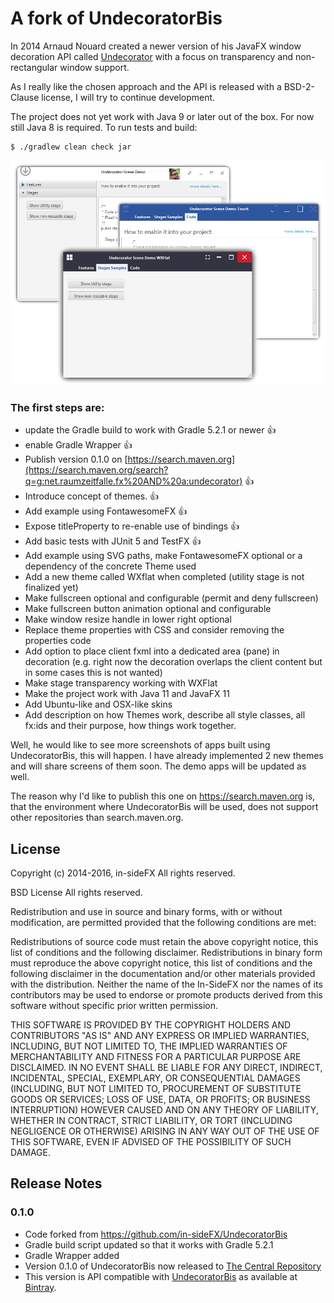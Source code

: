 A fork of UndecoratorBis
========================

In 2014 Arnaud Nouard created a newer version of his JavaFX window decoration API called <a href="https://github.com/in-sideFX/Undecorator">Undecorator</a> with a focus on transparency and non-rectangular window support.

As I really like the chosen approach and the API is released with a BSD-2-Clause license, I will try to continue development. 

The project does not yet work with Java 9 or later out of the box. For now still Java 8 is required.
To run tests and build:

```
$ ./gradlew clean check jar
```

![Skins](logo.png)

### The first steps are:

 * update the Gradle build to work with Gradle 5.2.1 or newer :+1:
 * enable Gradle Wrapper :+1:
 * Publish version 0.1.0 on [https://search.maven.org](https://search.maven.org/search?q=g:net.raumzeitfalle.fx%20AND%20a:undecorator) :+1:
 * Introduce concept of themes. :+1:
 * Add example using FontawesomeFX :+1:
 * Expose titleProperty to re-enable use of bindings :+1:
 * Add basic tests with JUnit 5 and TestFX :+1:
 * Add example using SVG paths, make FontawesomeFX optional or a dependency of the concrete Theme used 
 * Add a new theme called WXflat when completed (utility stage is not finalized yet)
 * Make fullscreen optional and configurable (permit and deny fullscreen)
 * Make fullscreen button animation optional and configurable
 * Make window resize handle in lower right optional
 * Replace theme properties with CSS and consider removing the properties code
 * Add option to place client fxml into a dedicated area (pane) in decoration (e.g. right now the decoration overlaps the client content but in some cases this is not wanted)
 * Make stage transparency working with WXFlat
 * Make the project work with Java 11 and JavaFX 11
 * Add Ubuntu-like and OSX-like skins
 * Add description on how Themes work, describe all style classes, all fx:ids and their purpose, how things work together.


Well, he would like to see more screenshots of apps built using UndecoratorBis, this will happen. I have already implemented 2 new themes and will share screens of them soon. The demo apps will be updated as well.

The reason why I'd like to publish this one on https://search.maven.org is, that the environment where UndecoratorBis will be used, does not support other repositories than search.maven.org.

## License

Copyright (c) 2014-2016, in-sideFX
All rights reserved.

BSD License All rights reserved.

Redistribution and use in source and binary forms, with or without 
modification, are permitted provided that the following conditions are met:

Redistributions of source code must retain the above copyright notice, this list of conditions and the following disclaimer.
Redistributions in binary form must reproduce the above copyright notice, this list of conditions and the following disclaimer in the documentation and/or other materials provided with the distribution.
Neither the name of the In-SideFX nor the names of its contributors may be used to endorse or promote products derived from this software without specific prior written permission.

THIS SOFTWARE IS PROVIDED BY THE COPYRIGHT HOLDERS AND CONTRIBUTORS "AS IS" AND ANY EXPRESS OR IMPLIED WARRANTIES, INCLUDING, BUT NOT LIMITED TO, THE IMPLIED WARRANTIES OF MERCHANTABILITY AND FITNESS FOR A PARTICULAR PURPOSE ARE DISCLAIMED. IN NO EVENT SHALL BE LIABLE FOR ANY DIRECT, INDIRECT, INCIDENTAL, SPECIAL, EXEMPLARY, OR CONSEQUENTIAL DAMAGES (INCLUDING, BUT NOT LIMITED TO, PROCUREMENT OF SUBSTITUTE GOODS OR SERVICES; LOSS OF USE, DATA, OR PROFITS; OR BUSINESS INTERRUPTION) HOWEVER CAUSED AND ON ANY THEORY OF LIABILITY, WHETHER IN CONTRACT, STRICT LIABILITY, OR TORT (INCLUDING NEGLIGENCE OR OTHERWISE) ARISING IN ANY WAY OUT OF THE USE OF THIS SOFTWARE, EVEN IF ADVISED OF THE POSSIBILITY OF SUCH DAMAGE.


## Release Notes


### 0.1.0
 * Code forked from https://github.com/in-sideFX/UndecoratorBis
 * Gradle build script updated so that it works with Gradle 5.2.1
 * Gradle Wrapper added
 * Version 0.1.0 of UndecoratorBis now released to [The Central Repository](https://search.maven.org/search?q=g:net.raumzeitfalle.fx)
 * This version is API compatible with [UndecoratorBis](https://github.com/in-sideFX/UndecoratorBis) as available at [Bintray](https://bintray.com/in-sidefx/maven/undecorator).
